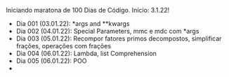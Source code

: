 Iniciando maratona de 100 Dias de Código. Início: 3.1.22!

- Dia 001 (03.01.22): \*args and \*\*kwargs
- Dia 002 (04.01.22): Special Parameters, mmc e mdc com \*args
- Dia 003 (05.01.22): Recompor fatores primos decompostos, simplificar frações, operações com frações
- Dia 004 (06.01.22): Lambda, list Comprehension
- Dia 005 (06.01.22): POO
- 
